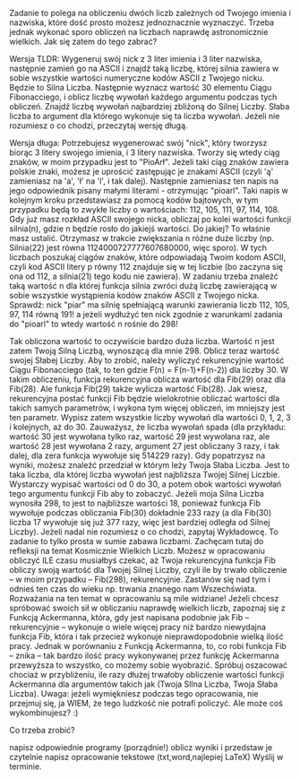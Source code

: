 Zadanie to polega na obliczeniu dwóch liczb zależnych od Twojego imienia i nazwiska, które dość prosto możesz jednoznacznie wyznaczyć. Trzeba jednak wykonać sporo obliczeń na liczbach naprawdę astronomicznie wielkich. Jak się zatem do tego zabrać?



Wersja TLDR: Wygeneruj swój nick z 3 liter imienia i 3 liter nazwiska, następnie zamień go na ASCII i znajdź taką liczbę, której silnia zawiera w sobie wszystkie wartości numeryczne kodów ASCII z Twojego nicku. Będzie to Silna Liczba. Następnie wyznacz wartość 30 elementu Ciągu Fibonacciego, i oblicz liczbę wywołań każdego argumentu podczas tych obliczeń. Znajdź liczbę wywołań najbardziej zbliżoną do Silnej Liczby. Słaba liczba to argument dla którego wykonuje się ta liczba wywołań. Jeżeli nie rozumiesz o co chodzi, przeczytaj wersję długą.



Wersja długa: Potrzebujesz wygenerować swój "nick", który tworzysz biorąc 3 litery swojego imienia, i 3 litery nazwiska. Tworzy się wtedy ciąg znaków, w moim przypadku jest to "PioArł". Jeżeli taki ciąg znaków zawiera polskie znaki, możesz je uprościć zastępując je znakami ASCII (czyli 'ą' zamieniasz na 'a', 'ł' na 'l', i tak dalej). Następnie zamieniasz ten napis na jego odpowiednik pisany małymi literami - otrzymując "pioarl". Taki napis w kolejnym kroku przedstawiasz za pomocą kodów bajtowych, w tym przypadku będą to zwykłe liczby o wartościach: 112, 105, 111, 97, 114, 108. Gdy już masz rozkład ASCII swojego nicka, obliczaj po kolei wartości funkcji silnia(n), gdzie n będzie rosło do jakiejś wartości. Do jakiej? To właśnie masz ustalić. Otrzymasz w trakcie zwiększania n różne duże liczby (np. Silnia(22) jest równa 1124000727777607680000, więc sporo). W tych liczbach poszukaj ciągów znaków, które odpowiadają Twoim kodom ASCII, czyli kod ASCII litery p równy 112 znajduje się w tej liczbie (bo zaczyna się ona od 112, a silnia(21) tego kodu nie zawiera). W zadaniu trzeba znaleźć taką wartość n dla której funkcja silnia zwróci dużą liczbę zawierającą w sobie wszystkie wystąpienia kodów znaków ASCII z Twojego nicka. Sprawdź: nick "piar" ma silnię spełniającą warunki zawierania liczb 112, 105, 97, 114 równą 191! a jeżeli wydłużyć ten nick zgodnie z warunkami zadania do "pioarl" to wtedy wartość n rośnie do 298!

Tak obliczona wartość to oczywiście bardzo duża liczba. Wartość n jest zatem Twoją Silną Liczbą, wynoszącą dla mnie 298. Oblicz teraz wartość swojej Słabej Liczby. Aby to zrobić, należy wyliczyć rekurencyjnie wartość Ciągu Fibonacciego (tak, to ten gdzie F(n) = F(n-1)+F(n-2)) dla liczby 30. W takim obliczeniu, funkcja rekurencyjna oblicza wartość dla Fib(29) oraz dla Fib(28). Ale funkcja Fib(29) także wylicza wartość Fib(28). Jak wiesz, rekurencyjna postać funkcji Fib będzie wielokrotnie obliczać wartości dla takich samych parametrów, i wykona tym więcej obliczeń, im mniejszy jest ten parametr. Wypisz zatem wszystkie liczby wywołań dla wartości 0, 1, 2, 3 i kolejnych, aż do 30. Zauważysz, że liczba wywołań spada (dla przykładu: wartość 30 jest wywołana tylko raz, wartość 29 jest wywołana raz, ale wartość 28 jest wywołana 2 razy, argument 27 jest obliczany 3 razy, i tak dalej, dla zera funkcja wywołuje się 514229 razy). Gdy popatrzysz na wyniki, możesz znaleźć przedział w którym leży Twoja Słaba Liczba. Jest to taka liczba, dla której liczba wywołań jest najbliższa Twojej Silnej Liczbie. Wystarczy wypisać wartości od 0 do 30, a potem obok wartości wywołań tego argumentu funkcji Fib aby to zobaczyć. Jeżeli moja Silna Liczba wynosiła 298, to jest to najbliższe wartości 18, ponieważ funkcja Fib wywołuje podczas obliczania Fib(30) dokładnie 233 razy (a dla Fib(30) liczba 17 wywołuje się już 377 razy, więc jest bardziej odległa od Silnej Liczby). Jeżeli nadal nie rozumiesz o co chodzi, zapytaj Wykładowcę. To zadanie to tylko prosta w sumie zabawa liczbami. Zachęcam tutaj do refleksji na temat Kosmicznie Wielkich Liczb. Możesz w opracowaniu obliczyć ILE czasu musiałbyś czekać, aż Twoja rekurencyjna funkcja Fib obliczy swoją wartość dla Twojej Silnej Liczby, czyli ile by trwało obliczenie – w moim przypadku – Fib(298), rekurencyjnie. Zastanów się nad tym i odnieś ten czas do wieku np. trwania znanego nam Wszechświata. Rozważania na ten temat w opracowaniu są mile widziane! Jeżeli chcesz spróbować swoich sił w obliczaniu naprawdę wielkich liczb, zapoznaj się z Funkcją Ackermanna, która, gdy jest napisana podobnie jak Fib – rekurencyjnie – wykonuje o wiele więcej pracy niż bardzo niewydajna funkcja Fib, która i tak przecież wykonuje nieprawdopodobnie wielką ilość pracy. Jednak w porównaniu z Funkcją Ackermanna, to, co robi funkcja Fib – znika – tak bardzo ilość pracy wykonywanej przez funkcję Ackermanna przewyższa to wszystko, co możemy sobie wyobrazić. Spróbuj oszacować chociaż w przybliżeniu, ile razy dłużej trwałoby obliczenie wartości funkcji Ackermanna dla argumentów takich jak (Twoja SIlna Liczba, Twoja Słaba Liczba). Uwaga: jeżeli wymiękniesz podczas tego opracowania, nie przejmuj się, ja WIEM, że tego ludzkość nie potrafi policzyć. Ale może coś wykombinujesz? :)



Co trzeba zrobić?

napisz odpowiednie programy (porządnie!)
oblicz wyniki i przedstaw je czytelnie
napisz opracowanie tekstowe (txt,word,najlepiej LaTeX)
Wyślij w terminie.